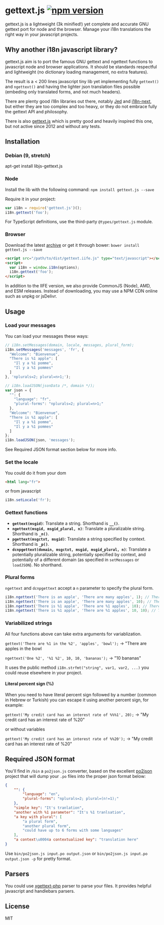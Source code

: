 # gettext.js [![npm version](https://badge.fury.io/js/gettext.js.svg)](https://badge.fury.io/js/gettext.js)

gettext.js is a lightweight (3k minified!) yet complete and accurate GNU
gettext port for node and the browser. Manage your i18n translations the right
way in your javascript projects.


## Why another i18n javascript library?

gettext.js aim is to port the famous GNU gettext and ngettext functions to
javascript node and browser applications.
It should be standards respectful and lightweight (no dictionary loading
management, no extra features).

The result is a < 200 lines javascript tiny lib yet implementing fully
`gettext()` and `ngettext()` and having the lighter json translation files
possible (embeding only translated forms, and not much headers).

There are plenty good i18n libraries out there, notably
[Jed](https://github.com/SlexAxton/Jed) and [i18n-next](http://i18next.com/),
but either they are too complex and too heavy, or they do not embrace fully
the gettext API and philosophy.

There is also [gettext.js](https://github.com/Orange-OpenSource/gettext.js)
which is pretty good and heavily inspired this one, but not active since 2012
and without any tests.


## Installation

### Debian (9, stretch)

apt-get install libjs-gettext.js

### Node

Install the lib with the following command: `npm install gettext.js --save`

Require it in your project:

```javascript
var i18n = require('gettext.js')();
i18n.gettext('foo');
```

For TypeScript definitions, use the third-party `@types/gettext.js` module.

### Browser

Download the latest
[archive](https://github.com/guillaumepotier/gettext.js/archive/master.zip) or
get it through bower: `bower install gettext.js --save`

```html
<script src="/path/to/dist/gettext.iife.js" type="text/javascript"></script>
<script>
  var i18n = window.i18n(options);
  i18n.gettext('foo');
</script>
```

In addition to the IIFE version, we also provide CommonJS (Node), AMD, and ESM
releases. Instead of downloading, you may use a NPM CDN online such as unpkg or
jsDelivr.

## Usage

### Load your messages

You can load your messages these ways:

```javascript
// i18n.setMessages(domain, locale, messages, plural_form);
i18n.setMessages('messages', 'fr', {
  "Welcome": "Bienvenue",
  "There is %1 apple": [
    "Il y a %1 pomme",
    "Il y a %1 pommes"
  ]
}, 'nplurals=2; plural=n>1;');
```

```javascript
// i18n.loadJSON(jsonData /*, domain */);
var json = {
  "": {
    "language": "fr",
    "plural-forms": "nplurals=2; plural=n>1;"
  },
  "Welcome": "Bienvenue",
  "There is %1 apple": [
    "Il y a %1 pomme",
    "Il y a %1 pommes"
  ]
};
i18n.loadJSON(json, 'messages');
```

See Required JSON format section below for more info.


### Set the locale

You could do it from your dom

```html
<html lang="fr">
```

or from javascript

```javascript
i18n.setLocale('fr');
```

### Gettext functions

* **`gettext(msgid)`**: Translate a string. Shorthand is **`__()`**.
* **`ngettext(msgid, msgid_plural, n)`**: Translate a pluralizable string. Shorthand is **`_n()`**.
* **`pgettext(msgctxt, msgid)`**: Translate a string specified by context. Shorthand is **`_p()`**.
* **`dcnpgettext(domain, msgctxt, msgid, msgid_plural, n)`**: Translate a potentially pluralizable string, potentially specified by context, and potentially of a different domain (as specified in `setMessages` or `loadJSON`). No shorthand.


### Plural forms

`ngettext` and `dcnpgettext` accept a `n` parameter to specify the plural form.

```javascript
i18n.ngettext('There is an apple', 'There are many apples', 1); // There is an apple
i18n.ngettext('There is an apple', 'There are many apples', 10); // There are many apples
i18n.ngettext('There is %1 apple', 'There are %1 apples', 10); // There are %1 apples
i18n.ngettext('There is %1 apple', 'There are %1 apples', 10, 10); // There are 10 apples
```

### Variabilized strings

All four functions above can take extra arguments for variablization.

`gettext('There are %1 in the %2', 'apples', 'bowl');` -> "There are apples in the bowl

`ngettext('One %2', '%1 %2', 10, 10, 'bananas');` -> "10 bananas"

It uses the public method `i18n.strfmt("string", var1, var2, ...)` you could
reuse elsewhere in your project.


#### Literal percent sign (%)

When you need to have literal percent sign followed by a number (common in Hebrew or Turkish) you can escape it using another percent sign, for example:

`gettext('My credit card has an interest rate of %%%1', 20);` -> "My credit card has an interest rate of %20"

or without variables

`gettext('My credit card has an interest rate of %%20');` -> "My credit card has an interest rate of %20"


## Required JSON format

You'll find in `/bin` a `po2json.js` converter, based on the excellent
[po2json](https://github.com/mikeedwards/po2json) project that will dump your
`.po` files into the proper json format below:

```json
{
    "": {
        "language": "en",
        "plural-forms": "nplurals=2; plural=(n!=1);"
    },
    "simple key": "It's tranlation",
    "another with %1 parameter": "It's %1 tranlsation",
    "a key with plural": [
        "a plural form",
        "another plural form",
        "could have up to 6 forms with some languages"
    ],
    "a context\u0004a contextualized key": "translation here"
}
```

Use `bin/po2json.js input.po output.json` or
`bin/po2json.js input.po output.json -p` for pretty format.


## Parsers

You could use [xgettext-php](https://github.com/Wisembly/xgettext-php) parser
to parse your files. It provides helpful javascript and handlebars parsers.


## License

MIT
